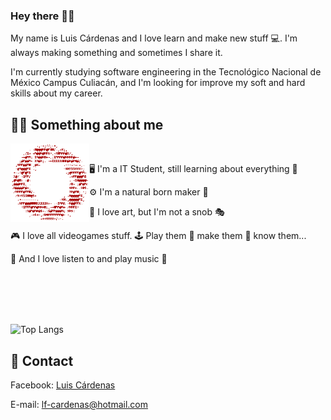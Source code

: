 ### Hey there 👋🏽
My name is Luis Cárdenas and I love learn and make new stuff 💻. I'm always making something and sometimes I share it.

I'm currently studying software engineering in the Tecnológico Nacional de México Campus Culiacán, and I'm looking for improve my soft and hard skills about my career.

## 👨🏽 Something about me
<p>
<img width="25%" alt="hello there" align="left" src="https://github.com/luizon/Luizon/blob/master/Assets/StillAlive.gif"/>
</p>
<br>

🖥 I'm a IT Student, still learning about everything 📱

⚙ I'm a natural born maker 🔧

🎨 I love art, but I'm not a snob 🎭

🎮 I love all videogames stuff. 🕹 Play them 🔨 make them 👾 know them...

🎸 And I love listen to and play music 🎹

<br>
<br>
<br>
<br>

![Top Langs](https://github-readme-stats.vercel.app/api/top-langs/?username=luizon&layout=compact)

## 💬 Contact
Facebook: [Luis Cárdenas](https://www.facebook.com/P.Luizon.CV/)

E-mail: lf-cardenas@hotmail.com